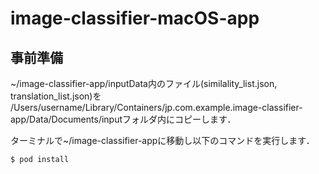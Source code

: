 # image-classifier-macOS-app

## 事前準備

~/image-classifier-app/inputData内のファイル(similality_list.json, translation_list.json)を
/Users/username/Library/Containers/jp.com.example.image-classifier-app/Data/Documents/inputフォルダ内にコピーします．

ターミナルで~/image-classifier-appに移動し以下のコマンドを実行します．

```
$ pod install
```

